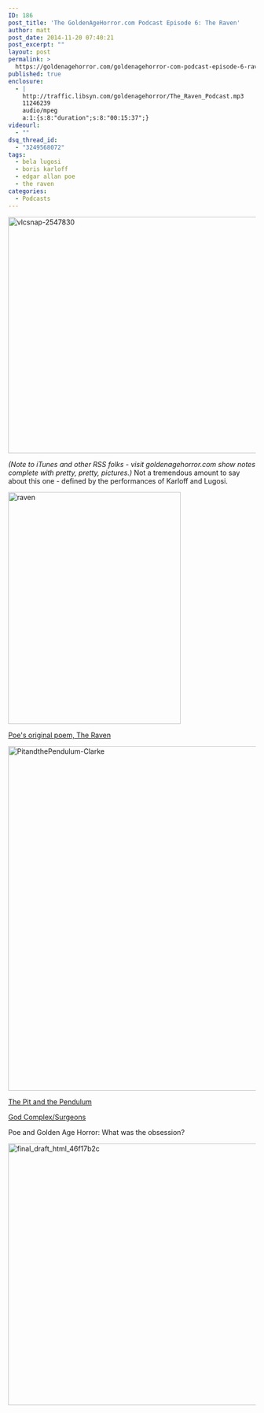 ```yaml
---
ID: 186
post_title: 'The GoldenAgeHorror.com Podcast Episode 6: The Raven'
author: matt
post_date: 2014-11-20 07:40:21
post_excerpt: ""
layout: post
permalink: >
  https://goldenagehorror.com/goldenagehorror-com-podcast-episode-6-raven/
published: true
enclosure:
  - |
    http://traffic.libsyn.com/goldenagehorror/The_Raven_Podcast.mp3
    11246239
    audio/mpeg
    a:1:{s:8:"duration";s:8:"00:15:37";}
videourl:
  - ""
dsq_thread_id:
  - "3249568072"
tags:
  - bela lugosi
  - boris karloff
  - edgar allan poe
  - the raven
categories:
  - Podcasts
---
```

<img class="alignnone size-full wp-image-187" src="http://goldenagehorror.com/wp-content/uploads/2014/11/vlcsnap-2547830.png" alt="vlcsnap-2547830" width="640" height="480" />

<em>(Note to iTunes and other RSS folks - visit goldenagehorror.com show notes complete with pretty, pretty, pictures.)
</em>
Not a tremendous amount to say about this one - defined by the performances of Karloff and Lugosi.

<img class="alignnone size-full wp-image-188" src="http://goldenagehorror.com/wp-content/uploads/2014/11/raven.jpg" alt="raven" width="351" height="471" />

<a href="http://www.poetryfoundation.org/poem/178713">Poe's original poem, The Raven</a>

<img class="alignnone size-full wp-image-189" src="http://goldenagehorror.com/wp-content/uploads/2014/11/PitandthePendulum-Clarke.jpg" alt="PitandthePendulum-Clarke" width="534" height="700" />

<a href="http://poestories.com/read/pit">The Pit and the Pendulum</a>

<a href="http://www.nytimes.com/2011/09/28/opinion/dowd-decoding-the-god-complex.html">God Complex/Surgeons</a>

Poe and Golden Age Horror: What was the obsession?

<img src="http://goldenagehorror.com/wp-content/uploads/2014/11/final_draft_html_46f17b2c.gif" alt="final_draft_html_46f17b2c" width="654" height="532" class="alignnone size-full wp-image-191" />